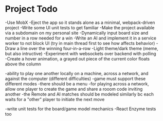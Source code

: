 # Project Todo
-Use MobX
-Eject the app so it stands alone as a minimal, webpack-driven project
-Write some UI unit tests to get familiar
-Make the project available via a subdomain on my personal site
-Dynamically input board size and number in a row needed for a win
-Write an AI and implement it in a service worker to not block UI (try in main thread first to see how affects behavior)
-Draw a line over the winning four-in-a-row
-Light theme/dark theme (meme, but also intructive)
-Experiment with websockets over backend with polling
-Create a hover animation, a grayed out piece of the current color floats above the column

-ability to play one another locally on a machine, across a network, and against the computer (different difficulties)
    -game must support these different modes
    -there should be a menu
    -for playing across a network, allow one player to create the game and share a rooom code inviting another
    -the Remote and AI matches should be modeled similarly bc each waits for a "other" player to initiate the next move

-write unit tests for the board/game model mechanics 
    -React Enzyme tests too
